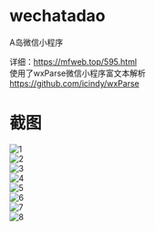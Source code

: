 # wechatadao #
A岛微信小程序  
  
详细：https://mfweb.top/595.html  
使用了wxParse微信小程序富文本解析  
https://github.com/icindy/wxParse  
  
# 截图 #
![1](https://github.com/Mfweb/wechatadao/raw/master/screenshot/1.PNG)  
![2](https://github.com/Mfweb/wechatadao/raw/master/screenshot/2.PNG)  
![3](https://github.com/Mfweb/wechatadao/raw/master/screenshot/3.PNG)  
![4](https://github.com/Mfweb/wechatadao/raw/master/screenshot/4.PNG)  
![5](https://github.com/Mfweb/wechatadao/raw/master/screenshot/5.PNG)  
![6](https://github.com/Mfweb/wechatadao/raw/master/screenshot/6.PNG)  
![7](https://github.com/Mfweb/wechatadao/raw/master/screenshot/7.PNG)  
![8](https://github.com/Mfweb/wechatadao/raw/master/screenshot/8.PNG)  